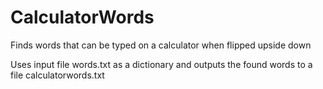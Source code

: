 # CalculatorWords
Finds words that can be typed on a calculator when flipped upside down

Uses input file words.txt as a dictionary and outputs the found words to a file calculatorwords.txt
